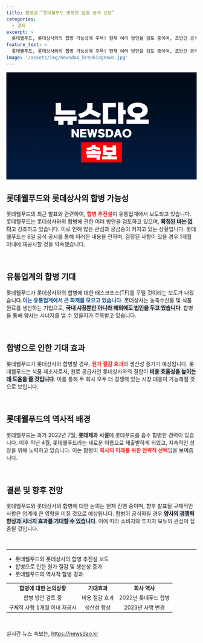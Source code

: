 ```yaml
---
title: 합병설 “롯데웰푸드 명확한 입장 공개 요청”
categories:
  - 경제
excerpt: >
  롯데웰푸드, 롯데상사와의 합병 가능성에 주목! 현재 여러 방안을 검토 중이며, 조만간 공식 발표를 예고했다. 원가 절감 효과와 생산성 향상 기대 속, 유통업계의 이목이 쏠리고 있다. 클릭하여 더 알아보세요!
feature_text: >
  롯데웰푸드, 롯데상사와의 합병 가능성에 주목! 현재 여러 방안을 검토 중이며, 조만간 공식 발표를 예고했다. 원가 절감 효과와 생산성 향상 기대 속, 유통업계의 이목이 쏠리고 있다. 클릭하여 더 알아보세요!
image: '/assets/img/newsdao_breakingnews.jpg'
---
```


<p><img src="/assets/img/newsdao_breakingnews.jpg" alt="pcversion 속보" /></p>

<h2 data-ke-size="size26">롯데웰푸드와 롯데상사의 합병 가능성</h2>

<p data-ke-size="size16">롯데웰푸드의 최근 발표와 관련하여, <b><span style="color: #ee2323;">합병 추진설</span></b>이 유통업계에서 보도되고 있습니다. 롯데웰푸드는 롯데상사와의 합병에 관한 여러 방안을 검토하고 있으며, <b><span style="background-color: #21538527;">확정된 바는 없다</span></b>고 강조하고 있습니다. 이로 인해 많은 관심과 궁금증이 커지고 있는 상황입니다. 롯데웰푸드는 6일 공식 공시를 통해 이러한 내용을 전하며, 결정된 사항이 있을 경우 1개월 이내에 재공시할 것을 약속했습니다.</p>

<p data-ke-size="size16">&nbsp;</p>

<h2 data-ke-size="size26">유통업계의 합병 기대</h2>

<p data-ke-size="size16">롯데웰푸드가 롯데상사와의 합병에 대한 태스크포스(TF)를 꾸릴 것이라는 보도가 나왔습니다.<b><span style="color: #1a5490;">이는 유통업계에서 큰 화제를 모으고 있습니다</span></b>. 롯데상사는 농축수산물 및 식품 원료를 생산하는 기업으로, <b><span style="background-color: #21538527;">국내 시장뿐만 아니라 해외에도 법인을 두고 있습니다</span></b>. 합병을 통해 양사는 시너지를 낼 수 있을지가 주목받고 있습니다.</p>

<p data-ke-size="size16">&nbsp;</p>

<h2 data-ke-size="size26">합병으로 인한 기대 효과</h2>

<p data-ke-size="size16">롯데웰푸드가 롯데상사와 합병할 경우, <b><span style="color: #ee2323;">원가 절감 효과</span></b>와 생산성 증가가 예상됩니다. 롯데웰푸드는 식품 제조사로서, 원료 공급사인 롯데상사와의 결합이 <b><span style="background-color: #21538527;">비용 효율성을 높이는 데 도움을 줄 것입니다</span></b>. 이를 통해 두 회사 모두 더 경쟁력 있는 시장 대응이 가능해질 것으로 보입니다.</p>

<p data-ke-size="size16">&nbsp;</p>

<h2 data-ke-size="size26">롯데웰푸드의 역사적 배경</h2>

<p data-ke-size="size16">롯데웰푸드는 과거 2022년 7월, <b><span style="1a5490;">롯데제과 시절</span></b>에 롯데푸드를 흡수 합병한 경력이 있습니다. 이후 작년 4월, 롯데웰푸드라는 새로운 이름으로 재출발하게 되었고, 지속적인 성장을 위해 노력하고 있습니다. 이는 합병이 <b><span style="color: #ee2323;">회사의 미래를 위한 전략적 선택</span></b>임을 보여줍니다.</p>

<p data-ke-size="size16">&nbsp;</p>

<h2 data-ke-size="size26">결론 및 향후 전망</h2>

<p data-ke-size="size16">롯데웰푸드와 롯데상사의 합병에 대한 논의는 현재 진행 중이며, 향후 발표될 구체적인 사항은 업계에 큰 영향을 미칠 것으로 예상됩니다. 합병이 공식화될 경우 <b><span style="background-color: #21538527;">양사의 경쟁력 향상과 시너지 효과를 기대할 수 있습니다</span></b>. 이에 따라 소비자와 투자자 모두의 관심이 집중될 것입니다.</p>

<p data-ke-size="size16">&nbsp;</p>

<hr/>

<ul>
    <li>롯데웰푸드와 롯데상사의 합병 추진설 보도</li>
    <li>합병으로 인한 원가 절감 및 생산성 증가</li>
    <li>롯데웰푸드의 역사적 합병 경과</li>
</ul>

<table style="width: 100%;">
    <tr>
        <td style="text-align: center; height: 17px;"><b>합병에 대한 논의상황</b></td>
        <td style="text-align: center; height: 17px;"><b>기대효과</b></td>
        <td style="text-align: center; height: 17px;"><b>회사 역사</b></td>
    </tr>
    <tr>
        <td style="text-align: center; height: 17px;">합병 방안 검토 중</td>
        <td style="text-align: center; height: 17px;">비용 절감 효과</td>
        <td style="text-align: center; height: 17px;">2022년 롯데푸드 합병</td>
    </tr>
    <tr>
        <td style="text-align: center; height: 17px;">구체적 사항 1개월 이내 재공시</td>
        <td style="text-align: center; height: 17px;">생산성 향상</td>
        <td style="text-align: center; height: 17px;">2023년 사명 변경</td>
    </tr>
</table>

<p data-ke-size="size16">&nbsp;</p>
실시간 뉴스 속보는, <a href="https://newsdao.kr" rel="dofollow">https://newsdao.kr</a>


